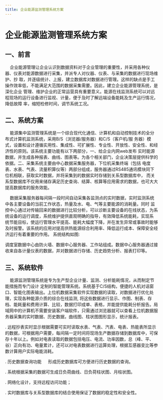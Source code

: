 ```yaml
---
title: 企业能源监测管理系统方案
---
```


# 企业能源监测管理系统方案

## 一、前言

    企业能源管理让企业认识到数据资料对于企业管理的重要性，并采用各种仪器、仪表对能源数据进行采集，并派专人对仪器、仪表、与采集的数据进行现场维护、抄 取，并逐级统计、上报，建立数据库对数据进行管理。这样的缺点是手工操作效率低，不能满足大范围的数据采集需要。因此，建立企业能源管理系统，是深化企业 管理、维护企业的正常运营具有重要意义。能源在线监测系统可以对远程现场的运行设备进行监视、计量，便于及时了解远端设备能耗及生产运行情况，降低故障 率，缩短检修时间，调节系统工况。

## 二、系统方案

    能源集中监测管理系统是一个综合现代化通信、计算机和自动控制技术的全分布式计算机监测系统，采用B/S（浏览器/服务器）和C/S（客户机/服 务器）模式，设置和设计遵循实用性、集成性、可扩展性、专业性、开放性、安全性、和经济性的原则。该系统主要功能有以下两部分，一、给企业内网web发布 实时能源数据，并生成各种报表、曲线、图表等。为各个相关部门，企业决策层提供科学的依据。二、采集系统主要由中心数据采集服务器，下位机采集终端（包括 电度表、水表、气表、流量积算仪等）两部分组成，服务器通过RS485通讯模块同下位机相联，获取实时数据，并将采集到的数据实时存储到关系型数据库中， 而关系型数据库不仅用来储存满足历史查询、结算、核算等应用需求的数据，也可大大提高数据库的服务效能。

    数据采集服务器每间隔一段时间自动采集各监测点的实时数据，实时监测系统中各主要设备的当前工作状态，热量及水、电、气等主要能源的消耗量。同时 监控中心通过对传输回来的数据进行比较分析，可以诊断主要设备的在线状态，为系统设备的运行调度，系统维护提供直观明确的指导，有效降低系统能耗，实现系 统节能目标，使运行管理水平提高、能耗大幅度下降，并在发生异常或事故时能够及时报警。该系统的应用对提高供热能源综合利用率、降低运行成本、保障安全经 济运行有着重要的作用。 系统结构如图:

调度室数据中心由防火墙、数据中心服务器、工作站组成。数据中心服务器通过接收来自各计量仪表的数据，并对数据进行存储、历史趋势分析、报表打印等。

## 三、系统软件
    能源监测管理系统是专为生产型企业计量、监测、分析能耗情况，从而制定节能措施而专门设计 定制的智能管理系统。系统基于C/S结构，便捷的人机对话窗口、智能化图表输出。上位机数据采集软件实现数据的读取，对数据进行优化处理，实现各种能源介质的综合在线监测, 将这些数据进行显示、作图、制表、存档、能耗量和费用计算、比较，数据打印成单、表格，并能提供能耗分析报告。局域网中的计算机不需要安装客户端软件，只需通过浏览器就可以查看上位机数据服务器采集的实时数据、历史数据，曲线图、柱状图图形显示，统计报表。

. 远程抄表实时显示根据需要可实时读取水表、气表、汽表、电表、热能表所显示的数据，可根据用户需要，每间隔一定时间将现场生产数据存储到数据库中，可保存十年以上。例如对电表读取的数据包括电压、电流、功率因数，总（峰、平、谷）正向有功、电量累计，还可以对电表数据进行运算处理，根据互感器变比等参数计算用户实际电能消耗。

. 历史数据查询功能 　 形成历史数据库可方便进行历史数据的查询。

. 系统根据采集的数据可生成日负荷曲线、日负荷柱状图、月柱状图。

. 网络化设计，支持远程访问功能；

. 实时数据库与关系型数据库的结合使用保证了数据的稳定性和安全性。
